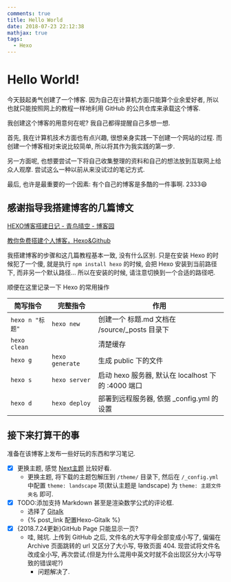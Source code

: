```yaml
---
comments: true
title: Hello World
date: 2018-07-23 22:12:38
mathjax: true
tags:
  - Hexo
---
```


# Hello World!

今天鼓起勇气创建了一个博客. 因为自己在计算机方面只能算个业余爱好者, 所以也就只能按照网上的教程一样地利用 GitHub 的公共仓库来承载这个博客.

我创建这个博客的用意何在呢? 我自己都得提醒自己多想一想.

首先, 我在计算机技术方面也有点兴趣, 很想亲身实践一下创建一个网站的过程. 而创建一个博客相对来说比较简单, 所以将其作为我实践的第一步.

另一方面呢, 也想要尝试一下将自己收集整理的资料和自己的想法放到互联网上给众人观摩. 尝试这么一种以前从来没试过的笔记方式.

最后, 也许是最重要的一个因素: 有个自己的博客是多酷的一件事啊. 2333😄

## 感谢指导我搭建博客的几篇博文

[HEXO博客搭建日记 - 青鸟晴空 - 博客园](http://www.cnblogs.com/airbird/p/6160209.html)

[教你免费搭建个人博客，Hexo&Github](https://zhangslob.github.io/2017/02/28/%E6%95%99%E4%BD%A0%E5%85%8D%E8%B4%B9%E6%90%AD%E5%BB%BA%E4%B8%AA%E4%BA%BA%E5%8D%9A%E5%AE%A2%EF%BC%8CHexo-Github/)

我搭建博客的步骤和这几篇教程基本一致, 没有什么区别. 只是在安装 Hexo 的时候犯了一个傻, 就是执行 `npm install hexo` 的时候, 会把 Hexo 安装到当前路径下, 而非另一个默认路径... 所以在安装的时候, 请注意切换到一个合适的路径吧.

顺便在这里记录一下 Hexo 的常用操作

|简写指令|完整指令|作用|
|-|-|-|
|`hexo n "标题"`|`hexo new`|创建一个 标题.md 文档在 /source/_posts 目录下|
|`hexo clean`||清楚缓存|
|`hexo g`|`hexo generate`|生成 public 下的文件|
|`hexo s`|`hexo server`|启动 hexo 服务器, 默认在 localhost 下的 :4000 端口|
|`hexo d`|`hexo deploy`|部署到远程服务器, 依据 _config.yml 的设置|

## 接下来打算干的事

准备在该博客上发布一些好玩的东西和学习笔记.

- [x] 更换主题, 感觉 [Next主题](https://github.com/iissnan/hexo-theme-next) 比较好看.
    - 更换主题, 将下载的主题包解压到 `/theme/` 目录下, 然后在 `/_config.yml` 中配置 `theme: landscape` 项(默认主题是 landscape) 为 `theme: 主题文件夹名` 即可.
- [x] TODO:添加支持 Markdown 甚至是渲染数学公式的评论框.
    - 选择了 [Gitalk](https://github.com/gitalk/gitalk)
    - {% post_link 配置Hexo-Gitalk %}
- [x] {2018.7.24更新}GitHub Page 只能显示一页?
    - 哇, 贼坑. 上传到 GitHub 之后, 文件名的大写字母全部变成小写了, 偏偏在 Archive 页面跳转的 url 又区分了大小写, 导致页面 404. 现尝试将文件名改成全小写, 再次尝试.(但是为什么混用中英文时就不会出现区分大小写导致的错误呢?)
        - 问题解决了.
